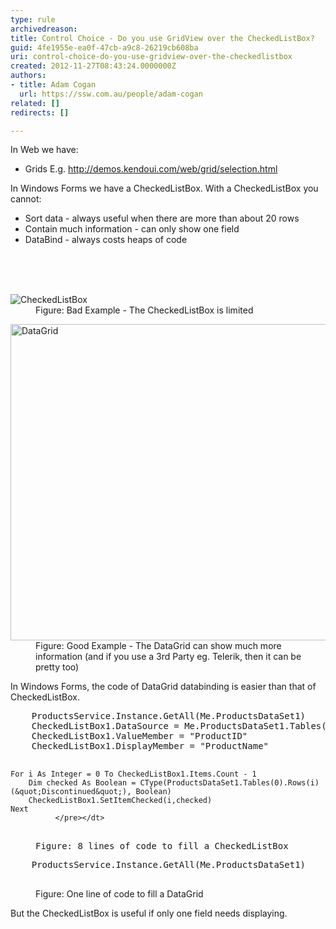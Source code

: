 ```yaml
---
type: rule
archivedreason: 
title: Control Choice - Do you use GridView over the CheckedListBox?
guid: 4fe1955e-ea0f-47cb-a9c8-26219cb608ba
uri: control-choice-do-you-use-gridview-over-the-checkedlistbox
created: 2012-11-27T08:43:24.0000000Z
authors:
- title: Adam Cogan
  url: https://ssw.com.au/people/adam-cogan
related: []
redirects: []

---
```



<div>In Web we have&#58;</div>
<ul><li>Grids E.g. <a href="http&#58;//demos.kendoui.com/web/grid/selection.html">http&#58;//demos.kendoui.com/web/grid/selection.html</a> <img title="You are now leaving SSW" src="http&#58;//www.ssw.com.au/ssw/images/external.gif" alt="" /></li></ul>
<div>In Windows Forms we have a CheckedListBox. With a CheckedListBox you cannot&#58;</div>
<ul><li>Sort data - always useful when there are more than about 20 rows</li>
<li>Contain much information - can only show one field</li>
<li>DataBind - always costs heaps of code</li></ul>
<br><excerpt class='endintro'></excerpt><br>
​<dl class="badImage"><dt><img alt="CheckedListBox" src="http&#58;//www.ssw.com.au/ssw/Standards/Rules/Images/UsingCheckedListBox.gif" /></dt>
<dd>Figure&#58; Bad Example - The CheckedListBox is limited</dd></dl>
<dl class="goodImage"><dt><img alt="DataGrid" src="http&#58;//www.ssw.com.au/ssw/Standards/Rules/Images/UsingDataGrid.gif" width="601" height="506" /></dt>
<dd>Figure&#58; Good Example - The DataGrid can show much more information (and if you use a 3rd Party eg. Telerik, then it can be pretty too)</dd></dl>
<div>In Windows Forms, the code of DataGrid databinding is easier than that of CheckedListBox.</div>
<dl class="badCode"><dt><pre>    ProductsService.Instance.GetAll(Me.ProductsDataSet1)
    CheckedListBox1.DataSource = Me.ProductsDataSet1.Tables(0)
    CheckedListBox1.ValueMember = &quot;ProductID&quot;
    CheckedListBox1.DisplayMember = &quot;ProductName&quot;

    For i As Integer = 0 To CheckedListBox1.Items.Count - 1
        Dim checked As Boolean = CType(ProductsDataSet1.Tables(0).Rows(i)(&quot;Discontinued&quot;), Boolean)
        CheckedListBox1.SetItemChecked(i,checked)
    Next
              </pre></dt>
<dd>Figure&#58; 8 lines of code to fill a CheckedListBox</dd></dl>
<dl class="goodCode"><dt><pre>    ProductsService.Instance.GetAll(Me.ProductsDataSet1)
               </pre></dt>
<dd>Figure&#58; One line of code to fill a DataGrid</dd></dl>
<div>But the CheckedListBox is useful if only one field needs displaying.</div>



